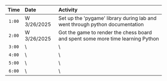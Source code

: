 | Time      | Date       | Activity |
|:---------:|:-----------|:---------|
| `1:00`    | W 3/26/2025| Set up the 'pygame' library during lab and went through python documentation |
| `2:00`    | W 3/26/2025| Got the game to render the chess board and spent some more time learning Python |
| `3:00`    | \          | \ |
| `4:00`    | \          | \ |
| `5:00`    | \          | \ |
| `6:00`    | \          | \ |
